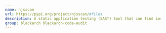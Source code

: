 ```yaml
---
name: njsscan
url: https://pypi.org/project/njsscan/#files
description: A static application testing (SAST) tool that can find insecure code patterns in your node.
group: blackarch blackarch-code-audit
---
```

